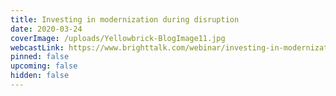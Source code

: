 ```yaml
---
title: Investing in modernization during disruption
date: 2020-03-24
coverImage: /uploads/Yellowbrick-BlogImage11.jpg
webcastLink: https://www.brighttalk.com/webinar/investing-in-modernization-during-disruption/?utm_source=Yellowbrick-Data&utm_medium=social&utm_campaign=exploring-the-evolving-cloudscape
pinned: false
upcoming: false
hidden: false
---
```

